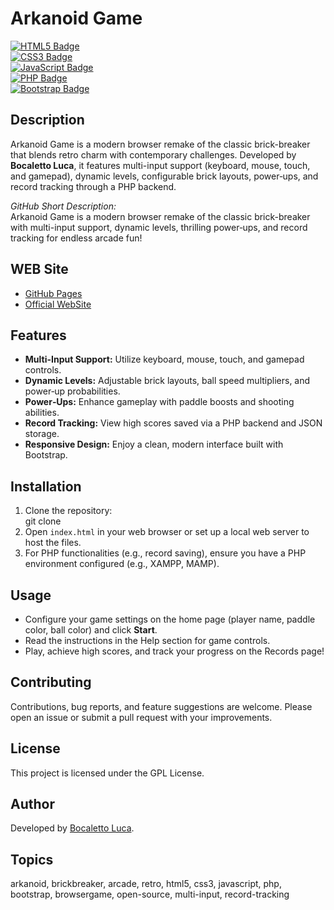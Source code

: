 # Arkanoid Game

[![HTML5 Badge](https://img.shields.io/badge/HTML5-E34F26?logo=html5&logoColor=white)](https://developer.mozilla.org/en-US/docs/Web/HTML)  
[![CSS3 Badge](https://img.shields.io/badge/CSS3-1572B6?logo=css3)](https://developer.mozilla.org/en-US/docs/Web/CSS)  
[![JavaScript Badge](https://img.shields.io/badge/JavaScript-F7DF1E?logo=javascript&logoColor=black)](https://developer.mozilla.org/en-US/docs/Web/JavaScript)  
[![PHP Badge](https://img.shields.io/badge/PHP-777BB4?logo=php&logoColor=white)](https://www.php.net)  
[![Bootstrap Badge](https://img.shields.io/badge/Bootstrap-7952B3?logo=bootstrap&logoColor=white)](https://getbootstrap.com)

## Description

Arkanoid Game is a modern browser remake of the classic brick-breaker that blends retro charm with contemporary challenges. Developed by **Bocaletto Luca**, it features multi-input support (keyboard, mouse, touch, and gamepad), dynamic levels, configurable brick layouts, power‑ups, and record tracking through a PHP backend.

*GitHub Short Description:*  
Arkanoid Game is a modern browser remake of the classic brick-breaker with multi-input support, dynamic levels, thrilling power‑ups, and record tracking for endless arcade fun!

## WEB Site

- [GitHub Pages](https://bocaletto-luca.github.io)
- [Official WebSite](https://bocalettoluca.altervista.org)

## Features

- **Multi-Input Support:** Utilize keyboard, mouse, touch, and gamepad controls.
- **Dynamic Levels:** Adjustable brick layouts, ball speed multipliers, and power‑up probabilities.
- **Power‑Ups:** Enhance gameplay with paddle boosts and shooting abilities.
- **Record Tracking:** View high scores saved via a PHP backend and JSON storage.
- **Responsive Design:** Enjoy a clean, modern interface built with Bootstrap.

## Installation

1. Clone the repository:  
git clone
2. Open `index.html` in your web browser or set up a local web server to host the files.
3. For PHP functionalities (e.g., record saving), ensure you have a PHP environment configured (e.g., XAMPP, MAMP).

## Usage

- Configure your game settings on the home page (player name, paddle color, ball color) and click **Start**.
- Read the instructions in the Help section for game controls.
- Play, achieve high scores, and track your progress on the Records page!

## Contributing

Contributions, bug reports, and feature suggestions are welcome. Please open an issue or submit a pull request with your improvements.

## License

This project is licensed under the GPL License.

## Author

Developed by [Bocaletto Luca](https://bocaletto-luca.github.io).

## Topics

arkanoid, brickbreaker, arcade, retro, html5, css3, javascript, php, bootstrap, browsergame, open-source, multi-input, record-tracking
